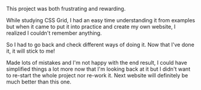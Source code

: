 This project was both frustrating and rewarding.

While studying CSS Grid, I had an easy time understanding it from examples but when it came to put it into practice and create my own website, I realized I couldn't remember anything.

So I had to go back and check different ways of doing it. Now that I've done it, it will stick to me!

Made lots of mistakes and I'm not happy with the end result, I could have simplified things a lot more now that I'm looking back at it but I didn't want to re-start the whole project nor re-work it. Next website will definitely be much better than this one.
